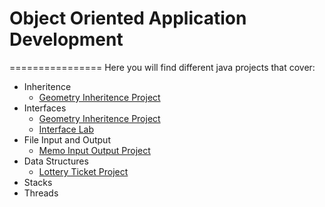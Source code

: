 # Object Oriented Application Development
================
Here you will find different java projects that cover:
* Inheritence
  * [Geometry Inheritence Project](https://github.com/selnat77/OOAppDevelopment/tree/master/GeometryInheritence)
* Interfaces
  * [Geometry Inheritence Project](https://github.com/selnat77/OOAppDevelopment/tree/master/GeometryInheritence)
  * [Interface Lab](https://github.com/selnat77/OOAppDevelopment/tree/master/InterFaceLab)
* File Input and Output
  * [Memo Input Output Project](https://github.com/selnat77/OOAppDevelopment/tree/master/MemoIO)
* Data Structures
  * [Lottery Ticket Project](https://github.com/selnat77/OOAppDevelopment/tree/master/MegamillionsArrayList)
* Stacks
* Threads
